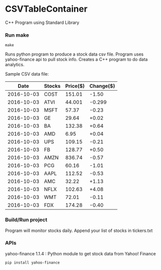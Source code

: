 # CSVTableContainer
C++ Program using Standard Library

### Run make
```
make
```

Runs python program to produce a stock data csv file. Program uses yahoo-finance api to pull stock info.
Creates a C++ program to do data analytics.

Sample CSV data file:

| Date| Stocks| Price($)| Change($) | 
| --- | --- | --- | ---  | 
| 2016-10-03| COST| 151.01| -1.50 | 
| 2016-10-03| ATVI| 44.001| -0.299 | 
| 2016-10-03| MSFT| 57.37| -0.23 | 
| 2016-10-03| GE| 29.64| +0.02 | 
| 2016-10-03| BA| 132.38| +0.64 | 
| 2016-10-03| AMD| 6.95| +0.04 | 
| 2016-10-03| UPS| 109.15| -0.21 | 
| 2016-10-03| FB| 128.77| +0.50 | 
| 2016-10-03| AMZN| 836.74| -0.57 | 
| 2016-10-03| PCG| 60.16| -1.01 | 
| 2016-10-03| AAPL| 112.52| -0.53 | 
| 2016-10-03| AMC| 32.22| +1.13 | 
| 2016-10-03| NFLX| 102.63| +4.08 | 
| 2016-10-03| WMT| 72.01| -0.11 | 
| 2016-10-03| FDX| 174.28| -0.40 | 

### Build/Run project

Program will monitor stocks daily. Append your list of stocks in tickers.txt

### APIs
yahoo-finance 1.1.4 : Python module to get stock data from Yahoo! Finance

```
pip install yahoo-finance
```

